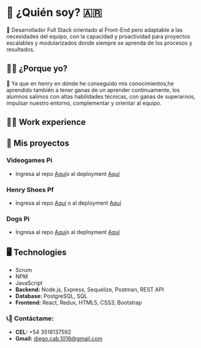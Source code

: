 # :boy: ¿Quién soy? :argentina:
:large_orange_diamond: Desarrollador Full Stack orientado al Front-End pero adaptable a las necesidades del equipo, con la capacidad y proactividad para proyectos escalables y modularizados donde siempre se aprenda de los procesos y resultados.

## :man_student: ¿Porque yo?
:large_blue_diamond: Ya que en henry en dónde he conseguido mis conocimientos,he aprendido también a tener ganas de un aprender continuamente, los alumnos salimos con altas habilidades técnicas, con ganas de superarnos, impulsar nuestro entorno, complementar y orientar al equipo.

## :running_man: Work experience


## :rocket: Mis proyectos
###  Videogames Pi
- Ingresa al repo [Aquí](https://github.com/diegop1zarro/proyect-videogames)o al deployment [Aquí](https://videogame-app.vercel.app)
### Henry Shoes Pf
- Ingresa al repo [Aquí](https://github.com/alemosmusi/ecommerce) o al deployment [Aquí](https://app-henry-shoes.herokuapp.com)
###  Dogs Pi
- Ingresa al repo [Aquí](https://github.com/diegop1zarro/proyect-Dogs)o al deployment [Aquí](https://deploy-dogs.vercel.app)
  
## :desktop_computer: Technologies
- Scrum
- NPM
- JavaScript
- __Backend:__ Node.js, Express, Sequelize, Postman, REST API
- __Database:__ PostgreSQL, SQL
- __Frontend:__ React, Redux, HTML5, CSS3, Bootstrap

### :telephone_receiver::email: __Contáctame:__
- __CEL:__ +54 3516137592
- __Gmail:__ diego.cab.1016@gmail.com 
